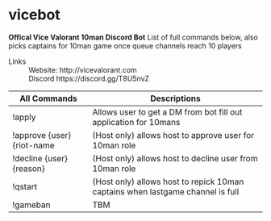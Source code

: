 # vicebot
**Offical Vice Valorant 10man Discord Bot**
List of full commands below, also picks captains for 10man game once queue channels reach 10 players

<dl>
    <dt>Links</dt>
    <dd>Website: http://vicevalorant.com </dd>
    <dd>Discord https://discord.gg/T8U5nvZ </dd>
</dl>

All Commands | Descriptions
------------ | -------------
!apply | Allows user to get a DM from bot fill out application for 10mans
!approve {user} {riot-name | (Host only) allows host to approve user for 10man role
!decline {user} {reason} | (Host only) allows host to decline user from 10man role
!qstart | (Host only) allows host to repick 10man captains when lastgame channel is full
!gameban | TBM

